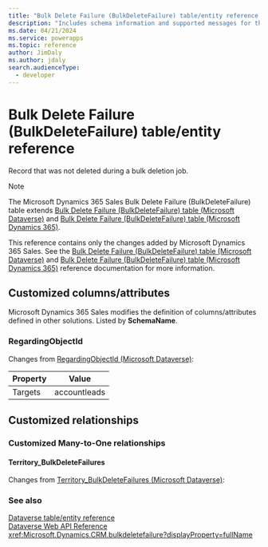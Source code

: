 ```yaml
---
title: "Bulk Delete Failure (BulkDeleteFailure) table/entity reference (Microsoft Dynamics 365 Sales) | Microsoft Docs"
description: "Includes schema information and supported messages for the Bulk Delete Failure (BulkDeleteFailure) table/entity with Microsoft Dynamics 365 Sales."
ms.date: 04/21/2024
ms.service: powerapps
ms.topic: reference
author: JimDaly
ms.author: jdaly
search.audienceType: 
  - developer
---
```


# Bulk Delete Failure (BulkDeleteFailure) table/entity reference

Record that was not deleted during a bulk deletion job.

> [!NOTE]
> The Microsoft Dynamics 365 Sales Bulk Delete Failure (BulkDeleteFailure) table extends [Bulk Delete Failure (BulkDeleteFailure) table (Microsoft Dataverse)](/power-apps/developer/data-platform/reference/entities/bulkdeletefailure) and [Bulk Delete Failure (BulkDeleteFailure) table (Microsoft Dynamics 365)](/dynamics365/developer/reference/dataverse/entities/bulkdeletefailure).
>
> This reference contains only the changes added by Microsoft Dynamics 365 Sales.
> See the [Bulk Delete Failure (BulkDeleteFailure) table (Microsoft Dataverse)](/power-apps/developer/data-platform/reference/entities/bulkdeletefailure) and [Bulk Delete Failure (BulkDeleteFailure) table (Microsoft Dynamics 365)](/dynamics365/developer/reference/dataverse/entities/bulkdeletefailure) reference documentation for more information.



## Customized columns/attributes

Microsoft Dynamics 365 Sales
modifies the definition of columns/attributes defined in other solutions. Listed by **SchemaName**.

### <a name="BKMK_RegardingObjectId"></a> RegardingObjectId

Changes from [RegardingObjectId (Microsoft Dataverse)](/power-apps/developer/data-platform/reference/entities/bulkdeletefailure#BKMK_RegardingObjectId):

|Property|Value|
|---|---|
|Targets|accountleads|


## Customized relationships

### Customized Many-to-One relationships

#### <a name="BKMK_Territory_BulkDeleteFailures"></a> Territory_BulkDeleteFailures

Changes from [Territory_BulkDeleteFailures (Microsoft Dataverse)](/power-apps/developer/data-platform/reference/entities/bulkdeletefailure#BKMK_Territory_BulkDeleteFailures):



### See also

[Dataverse table/entity reference](../about-entity-reference.md)  
[Dataverse Web API Reference](/power-apps/developer/data-platform/webapi/reference/about)   
<xref:Microsoft.Dynamics.CRM.bulkdeletefailure?displayProperty=fullName>

